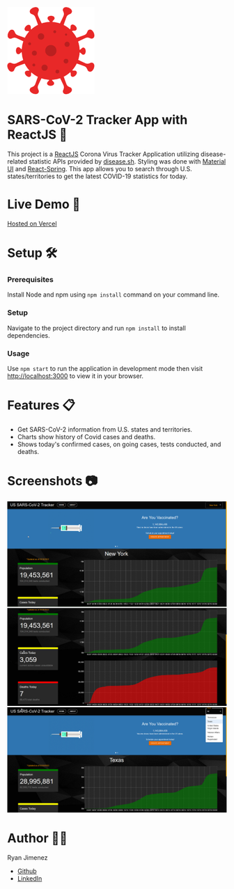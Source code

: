 <img src="https://github.com/Jimenez0106/corona-tracker-app/blob/master/src/images/README/coronavirus.png" alt="App Logo" width="200" height="200"/>

# SARS-CoV-2 Tracker App with ReactJS :test_tube:

This project is a [ReactJS](https://reactjs.org/) Corona Virus Tracker Application utilizing disease-related statistic APIs provided by [disease.sh](https://disease.sh/docs/). Styling was done with [Material UI](https://mui.com/) and [React-Spring](https://react-spring.io/). This app allows you to search through U.S. states/territories to get the latest COVID-19 statistics for today.

# Live Demo :syringe:

[Hosted on Vercel](https://corona-tracker-app-six.vercel.app/)

# Setup :hammer_and_wrench:

### Prerequisites

Install Node and npm using `npm install` command on your command line.

### Setup

Navigate to the project directory and run `npm install` to install dependencies.

### Usage

Use `npm start` to run the application in development mode then visit [ http://localhost:3000](http://localhost:3000) to view it in your browser.

# Features :clipboard:

- Get SARS-CoV-2 information from U.S. states and territories.
- Charts show history of Covid cases and deaths.
- Shows today's confirmed cases, on going cases, tests conducted, and deaths.

# Screenshots :camera:

<img src="https://github.com/Jimenez0106/corona-tracker-app/blob/master/src/images/README/Screenshot_1.png" alt="Screenshot 1"/>
<img src="https://github.com/Jimenez0106/corona-tracker-app/blob/master/src/images/README/Screenshot_2.png" alt="Screenshot 2"/>
<img src="https://github.com/Jimenez0106/corona-tracker-app/blob/master/src/images/README/Screenshot_3.png" alt="Screenshot 3"/>

# Author :raising_hand_man:

Ryan Jimenez

- [Github](https://github.com/Jimenez0106)
- [LinkedIn](https://www.linkedin.com/in/ryan-l-jimenez/)
